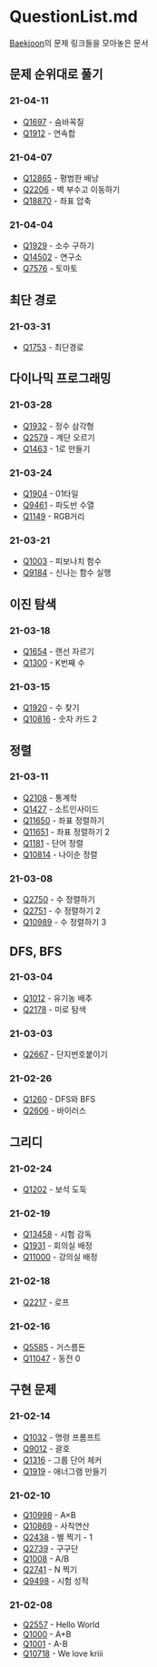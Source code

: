 # QuestionList.md

[Baekjoon](https://www.acmicpc.net/)의 문제 링크들을 모아놓은 문서

## 문제 순위대로 풀기

### 21-04-11

* [Q1697](https://www.acmicpc.net/problem/1697) - 숨바꼭질
* [Q1912](https://www.acmicpc.net/problem/1912) - 연속합

### 21-04-07

* [Q12865](https://www.acmicpc.net/problem/12865) - 평범한 배낭
* [Q2206](https://www.acmicpc.net/problem/2206) - 벽 부수고 이동하기
* [Q18870](https://www.acmicpc.net/problem/18870) - 좌표 압축

### 21-04-04

* [Q1929](https://www.acmicpc.net/problem/1929) - 소수 구하기
* [Q14502](https://www.acmicpc.net/problem/14502) - 연구소
* [Q7576](https://www.acmicpc.net/problem/7576) - 토마토

## 최단 경로

### 21-03-31

* [Q1753](https://www.acmicpc.net/problem/1753) - 최단경로

## 다이나믹 프로그래밍

### 21-03-28

* [Q1932](https://www.acmicpc.net/problem/1932) - 정수 삼각형
* [Q2579](https://www.acmicpc.net/problem/2579) - 계단 오르기
* [Q1463](https://www.acmicpc.net/problem/1463) - 1로 만들기

### 21-03-24

* [Q1904](https://www.acmicpc.net/problem/1904) - 01타일
* [Q9461](https://www.acmicpc.net/problem/9461) - 파도반 수열
* [Q1149](https://www.acmicpc.net/problem/1149) - RGB거리

### 21-03-21

* [Q1003](https://www.acmicpc.net/problem/1003) - 피보나치 함수
* [Q9184](https://www.acmicpc.net/problem/9184) - 신나는 함수 실행

## 이진 탐색

### 21-03-18

* [Q1654](https://www.acmicpc.net/problem/1654) - 랜선 자르기
* [Q1300](https://www.acmicpc.net/problem/1300) - K번째 수

### 21-03-15

* [Q1920](https://www.acmicpc.net/problem/1920) - 수 찾기
* [Q10816](https://www.acmicpc.net/problem/10816) - 숫자 카드 2

## 정렬

### 21-03-11

* [Q2108](https://www.acmicpc.net/problem/2108) - 통계학
* [Q1427](https://www.acmicpc.net/problem/1427) - 소트인사이드
* [Q11650](https://www.acmicpc.net/problem/11650) - 좌표 정렬하기
* [Q11651](https://www.acmicpc.net/problem/11651) - 좌표 정렬하기 2
* [Q1181](https://www.acmicpc.net/problem/1181) - 단어 정렬
* [Q10814](https://www.acmicpc.net/problem/10814) - 나이순 정렬

### 21-03-08

* [Q2750](https://www.acmicpc.net/problem/2750) - 수 정렬하기
* [Q2751](https://www.acmicpc.net/problem/2751) - 수 정렬하기 2
* [Q10989](https://www.acmicpc.net/problem/10989) - 수 정렬하기 3

## DFS, BFS

### 21-03-04

* [Q1012](https://www.acmicpc.net/problem/1012) - 유기농 배추
* [Q2178](https://www.acmicpc.net/problem/2178) - 미로 탐색

### 21-03-03

* [Q2667](https://www.acmicpc.net/problem/2667) - 단지번호붙이기

### 21-02-26

* [Q1260](https://www.acmicpc.net/problem/1260) - DFS와 BFS
* [Q2606](https://www.acmicpc.net/problem/2606) - 바이러스

## 그리디

### 21-02-24

* [Q1202](https://www.acmicpc.net/problem/1202) - 보석 도둑

### 21-02-19

* [Q13458](https://www.acmicpc.net/problem/13458) - 시험 감독
* [Q1931](https://www.acmicpc.net/problem/1931) - 회의실 배정
* [Q11000](https://www.acmicpc.net/problem/11000) - 강의실 배정

### 21-02-18

* [Q2217](https://www.acmicpc.net/problem/2217) - 로프

### 21-02-16

* [Q5585](https://www.acmicpc.net/problem/5585) - 거스름돈
* [Q11047](https://www.acmicpc.net/problem/11047) - 동전 0

## 구현 문제

### 21-02-14

* [Q1032](https://www.acmicpc.net/problem/1032) - 명령 프롬프트
* [Q9012](https://www.acmicpc.net/problem/9012) - 괄호
* [Q1316](https://www.acmicpc.net/problem/1316) - 그룹 단어 체커
* [Q1919](https://www.acmicpc.net/problem/1919) - 애너그램 만들기

### 21-02-10

* [Q10998](https://www.acmicpc.net/problem/10998) - A×B
* [Q10869](https://www.acmicpc.net/problem/10869) - 사칙연산
* [Q2438](https://www.acmicpc.net/problem/2438) - 별 찍기 - 1
* [Q2739](https://www.acmicpc.net/problem/2739) - 구구단
* [Q1008](https://www.acmicpc.net/problem/1008) - A/B
* [Q2741](https://www.acmicpc.net/problem/2741) - N 찍기
* [Q9498](https://www.acmicpc.net/problem/9498) - 시험 성적

### 21-02-08

* [Q2557](https://www.acmicpc.net/problem/2557) - Hello World
* [Q1000](https://www.acmicpc.net/problem/1000) - A+B
* [Q1001](https://www.acmicpc.net/problem/1001) - A-B
* [Q10718](https://www.acmicpc.net/problem/10718) - We love kriii
